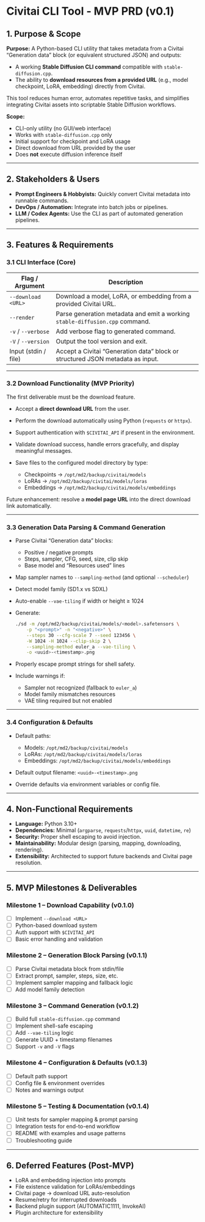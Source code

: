 # Civitai CLI Tool - MVP PRD (v0.1)

## 1. Purpose & Scope

**Purpose:**
A Python-based CLI utility that takes metadata from a Civitai “Generation data” block (or equivalent structured JSON) and outputs:

* A working **Stable Diffusion CLI command** compatible with `stable-diffusion.cpp`.
* The ability to **download resources from a provided URL** (e.g., model checkpoint, LoRA, embedding) directly from Civitai.

This tool reduces human error, automates repetitive tasks, and simplifies integrating Civitai assets into scriptable Stable Diffusion workflows.

**Scope:**

* CLI-only utility (no GUI/web interface)
* Works with `stable-diffusion.cpp` only
* Initial support for checkpoint and LoRA usage
* Direct download from URL provided by the user
* Does **not** execute diffusion inference itself

---

## 2. Stakeholders & Users

* **Prompt Engineers & Hobbyists:** Quickly convert Civitai metadata into runnable commands.
* **DevOps / Automation:** Integrate into batch jobs or pipelines.
* **LLM / Codex Agents:** Use the CLI as part of automated generation pipelines.

---

## 3. Features & Requirements

### 3.1 CLI Interface (Core)

| Flag / Argument      | Description                                                                    |
| -------------------- | ------------------------------------------------------------------------------ |
| `--download <URL>`   | Download a model, LoRA, or embedding from a provided Civitai URL.              |
| `--render`           | Parse generation metadata and emit a working `stable-diffusion.cpp` command.   |
| `-v` / `--verbose`   | Add verbose flag to generated command.                                         |
| `-V` / `--version`   | Output the tool version and exit.                                              |
| Input (stdin / file) | Accept a Civitai “Generation data” block or structured JSON metadata as input. |

---

### 3.2 Download Functionality (MVP Priority)

The first deliverable must be the download feature.

* Accept a **direct download URL** from the user.
* Perform the download automatically using Python (`requests` or `httpx`).
* Support authentication with `$CIVITAI_API` if present in the environment.
* Validate download success, handle errors gracefully, and display meaningful messages.
* Save files to the configured model directory by type:

  * Checkpoints → `/opt/md2/backup/civitai/models`
  * LoRAs → `/opt/md2/backup/civitai/models/loras`
  * Embeddings → `/opt/md2/backup/civitai/models/embeddings`

Future enhancement: resolve a **model page URL** into the direct download link automatically.

---

### 3.3 Generation Data Parsing & Command Generation

* Parse Civitai “Generation data” blocks:

  * Positive / negative prompts
  * Steps, sampler, CFG, seed, size, clip skip
  * Base model and “Resources used” lines
* Map sampler names to `--sampling-method` (and optional `--scheduler`)
* Detect model family (SD1.x vs SDXL)
* Auto-enable `--vae-tiling` if width or height ≥ 1024
* Generate:

  ```bash
  ./sd -m /opt/md2/backup/civitai/models/<model>.safetensors \
      -p "<prompt>" -n "<negative>" \
      --steps 30 --cfg-scale 7 --seed 123456 \
      -W 1024 -H 1024 --clip-skip 2 \
      --sampling-method euler_a --vae-tiling \
      -o <uuid>-<timestamp>.png
  ```
* Properly escape prompt strings for shell safety.
* Include warnings if:

  * Sampler not recognized (fallback to `euler_a`)
  * Model family mismatches resources
  * VAE tiling required but not enabled

---

### 3.4 Configuration & Defaults

* Default paths:

  * Models: `/opt/md2/backup/civitai/models`
  * LoRAs: `/opt/md2/backup/civitai/models/loras`
  * Embeddings: `/opt/md2/backup/civitai/models/embeddings`
* Default output filename: `<uuid>-<timestamp>.png`
* Override defaults via environment variables or config file.

---

## 4. Non-Functional Requirements

* **Language:** Python 3.10+
* **Dependencies:** Minimal (`argparse`, `requests`/`httpx`, `uuid`, `datetime`, `re`)
* **Security:** Proper shell escaping to avoid injection.
* **Maintainability:** Modular design (parsing, mapping, downloading, rendering).
* **Extensibility:** Architected to support future backends and Civitai page resolution.

---

## 5. MVP Milestones & Deliverables

### Milestone 1 – Download Capability (v0.1.0)

* [ ] Implement `--download <URL>`
* [ ] Python-based download system
* [ ] Auth support with `$CIVITAI_API`
* [ ] Basic error handling and validation

### Milestone 2 – Generation Block Parsing (v0.1.1)

* [ ] Parse Civitai metadata block from stdin/file
* [ ] Extract prompt, sampler, steps, size, etc.
* [ ] Implement sampler mapping and fallback logic
* [ ] Add model family detection

### Milestone 3 – Command Generation (v0.1.2)

* [ ] Build full `stable-diffusion.cpp` command
* [ ] Implement shell-safe escaping
* [ ] Add `--vae-tiling` logic
* [ ] Generate UUID + timestamp filenames
* [ ] Support `-v` and `-V` flags

### Milestone 4 – Configuration & Defaults (v0.1.3)

* [ ] Default path support
* [ ] Config file & environment overrides
* [ ] Notes and warnings output

### Milestone 5 – Testing & Documentation (v0.1.4)

* [ ] Unit tests for sampler mapping & prompt parsing
* [ ] Integration tests for end-to-end workflow
* [ ] README with examples and usage patterns
* [ ] Troubleshooting guide

---

## 6. Deferred Features (Post-MVP)

* LoRA and embedding injection into prompts
* File existence validation for LoRAs/embeddings
* Civitai page → download URL auto-resolution
* Resume/retry for interrupted downloads
* Backend plugin support (AUTOMATIC1111, InvokeAI)
* Plugin architecture for extensibility

